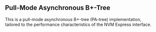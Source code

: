 ## Pull-Mode Asynchronous B+-Tree
This is a pull-mode asynchronous B+-tree (PA-tree) implementation, tailored to the performance characteristics of the NVM Express interface.

